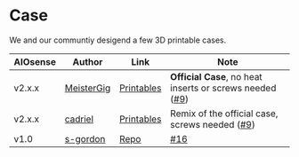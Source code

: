 # Case

We and our communtiy desigend a few 3D printable cases.

| AIOsense | Author                                      | Link                                                                            | Note                                                                                                                    |
|----------|---------------------------------------------|---------------------------------------------------------------------------------|-------------------------------------------------------------------------------------------------------------------------|
| v2.x.x   | [MeisterGig](https://github.com/MeisterGig) | [Printables](https://www.printables.com/de/model/477959-aiosense-case-official) | **Official Case**, no heat inserts or screws needed ([#9](https://github.com/Schluggi/AIOsense/pull/9))                 |
| v2.x.x   | [cadriel](https://github.com/cadriel)       | [Printables](https://www.printables.com/de/model/477959-aiosense-case-official) | Remix of the official case, screws needed ([#9](https://github.com/Schluggi/AIOsense/issues/9#issuecomment-1513696294)) |
| v1.0     | [s-gordon](https://github.com/s-gordon)     | [Repo](https://github.com/Schluggi/AIOsense/tree/main/case/v1.0/stl)            | [#16](https://github.com/Schluggi/AIOsense/pull/16)                                                                     |

